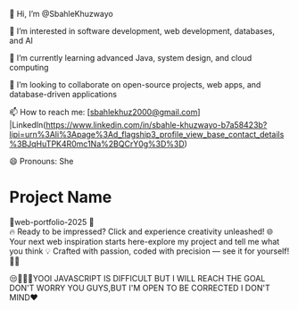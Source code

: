 👋 Hi, I’m @SbahleKhuzwayo

👀 I’m interested in software development, web development, databases, and AI

🌱 I’m currently learning advanced Java, system design, and cloud computing

💞️ I’m looking to collaborate on open-source projects, web apps, and database-driven applications

📫 How to reach me: [sbahlekhuz2000@gmail.com] |LinkedIn(https://www.linkedin.com/in/sbahle-khuzwayo-b7a58423b?lipi=urn%3Ali%3Apage%3Ad_flagship3_profile_view_base_contact_details%3BJqHuTPK4R0mc1Na%2BQCrY0g%3D%3D)

😄 Pronouns: She

# Project Name

🚧web-portfolio-2025  🚧  
🔥 Ready to be impressed? Click and experience creativity unleashed!
🌐 Your next web inspiration starts here-explore my project and tell me what you think
💡 Crafted with passion, coded with precision — see it for yourself!🎯✨

😒😶‍🌫️🫠YOOI JAVASCRIPT IS DIFFICULT BUT I WILL REACH THE GOAL DON'T WORRY YOU GUYS,BUT I'M OPEN TO BE CORRECTED I DON'T MIND❤️







